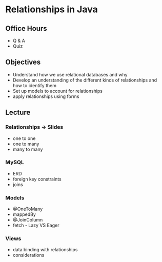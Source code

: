 # Relationships in Java

## Office Hours

- Q & A
- Quiz


## Objectives

- Understand how we use relational databases and why
- Develop an understanding of the different kinds of relationships and how to identify them
- Set up models to account for relationships 
- apply relationships using forms

## Lecture

### Relationships -> Slides

- one to one
- one to many
- many to many

### MySQL

- ERD
- foreign key constraints
- joins

### Models

- @OneToMany
- mappedBy
- @JoinColumn
- fetch - Lazy VS Eager

### Views

- data binding with relationships
- considerations

